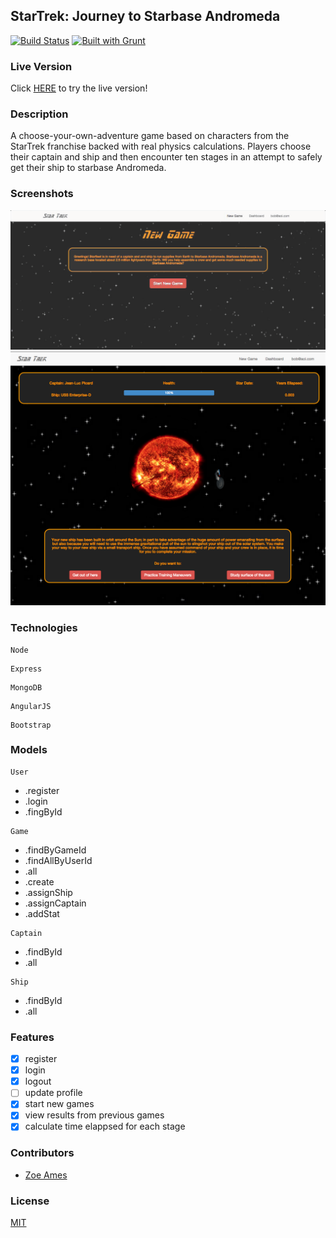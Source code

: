 ## StarTrek: Journey to Starbase Andromeda
[![Build Status](https://travis-ci.org/zoeames/capstone.svg?branch=master)](https://travis-ci.org/zoeames/capstone)
[![Built with Grunt](https://cdn.gruntjs.com/builtwith.png)](http://gruntjs.com/)

### Live Version
Click [HERE](http://startrek.zoeames.com/) to try the live version!

### Description
A choose-your-own-adventure game based on characters from the StarTrek franchise backed with real physics calculations.  Players choose their captain and ship and then encounter ten stages in an attempt to safely get their ship to starbase Andromeda.

### Screenshots
![Image1](https://raw.githubusercontent.com/zoeames/capstone/master/docs/screenshots/home.png)
![Image2](https://raw.githubusercontent.com/zoeames/capstone/master/docs/screenshots/view.png)


### Technologies
```
Node
```


```
Express
```

```
MongoDB
```

```
AngularJS
```

```
Bootstrap
```
### Models
```
User
```
* .register
* .login
* .fingById
```
Game
```
* .findByGameId
* .findAllByUserId
* .all 
* .create
* .assignShip
* .assignCaptain
* .addStat
```
Captain
```
* .findById
* .all
```
Ship
```
* .findById
* .all

### Features
- [x] register
- [x] login
- [x] logout
- [ ] update profile
- [x] start new games
- [x] view results from previous games
- [x] calculate time elappsed for each stage

### Contributors
- [Zoe Ames](https://github.com/zoeames)

### License
[MIT](LICENSE)


